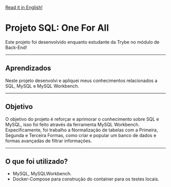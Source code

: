 
[Read it in English!](./README-Eng.md)

# Projeto SQL: One For All
Este projeto foi desenvolvido enquanto estudante da Trybe no módulo de Back-End!

---
## Aprendizados
Neste projeto desenvolvi e apliquei meus conhecimentos relacionados a SQL, MySQL e MySQL Workbench.

---
## Objetivo
O objetivo do projeto é reforçar e aprimorar o conhecimento sobre SQL e MySQL, isso foi feito através da ferramenta MySQL Workbench.
Expecificamente, foi trabalho a Normalização de tabelas com a Primeira, Segunda e Terceira Formas, como criar e popular um banco de dados e formas avançadas de filtrar informações.

---
## O que foi utilizado?
 - MySQL, MySQLWorkbench.
 - Docker-Compose para construção do container para os testes locais.

 
